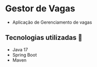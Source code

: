 # Gestor de Vagas
- Aplicação de Gerenciamento de vagas

## Tecnologias utilizadas :robot:
- Java 17
- Spring Boot
- Maven
